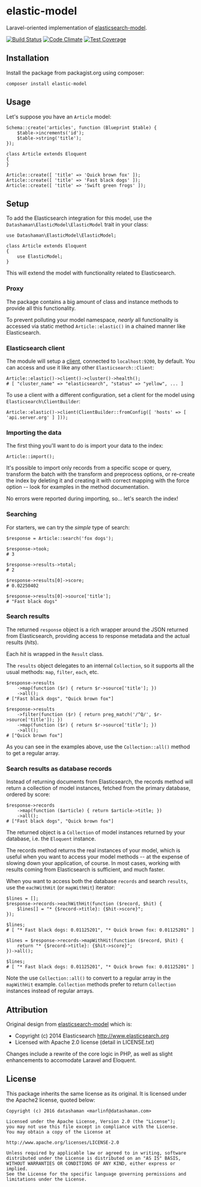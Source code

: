 # elastic-model

Laravel-oriented implementation of [elasticsearch-model](https://github.com/elastic/elasticsearch-rails/tree/master/elasticsearch-model).

[![Build Status](https://travis-ci.org/datashaman/elastic-model.svg?branch=master)](https://travis-ci.org/datashaman/elastic-model)
[![Code Climate](https://codeclimate.com/github/datashaman/elastic-model/badges/gpa.svg)](https://codeclimate.com/github/datashaman/elastic-model)
[![Test Coverage](https://codeclimate.com/github/datashaman/elastic-model/badges/coverage.svg)](https://codeclimate.com/github/datashaman/elastic-model/coverage)

## Installation

Install the package from packagist.org using composer:

    composer install elastic-model

## Usage

Let's suppose you have an `Article` model:

    Schema::create('articles', function (Blueprint $table) {
        $table->increments('id');
        $table->string('title');
    });

    class Article extends Eloquent
    {
    }

    Article::create([ 'title' => 'Quick brown fox' ]);
    Article::create([ 'title' => 'Fast black dogs' ]);
    Article::create([ 'title' => 'Swift green frogs' ]);

## Setup

To add the Elasticsearch integration for this model, use the `Datashaman\ElasticModel\ElasticModel` trait in your class:

    use Datashaman\ElasticModel\ElasticModel;

    class Article extends Eloquent
    {
        use ElasticModel;
    }

This will extend the model with functionality related to Elasticsearch.

### Proxy

The package contains a big amount of class and instance methods to provide all this functionality.

To prevent polluting your model namespace, *nearly* all functionality is accessed via static method `Article::elastic()` in a chained manner like Elasticsearch.

### Elasticsearch client

The module will setup a [client](https://github.com/elasticsearch/elasticsearch-ruby/tree/master/elasticsearch), connected to `localhost:9200`, by default. You can access and use it like any other `Elasticsearch::Client`:

    Article::elastic()->client()->cluster()->health();
    # [ "cluster_name" => "elasticsearch", "status" => "yellow", ... ]

To use a client with a different configuration, set a client for the model using `Elasticsearch\ClientBuilder`:

    Article::elastic()->client(ClientBuilder::fromConfig([ 'hosts' => [ 'api.server.org' ] ]));

### Importing the data

The first thing you'll want to do is import your data to the index:

    Article::import();

It's possible to import only records from a specific scope or query, transform the batch with the transform and preprocess options, or re-create the index by deleting it and creating it with correct mapping with the force option -- look for examples in the method documentation.

No errors were reported during importing, so... let's search the index!

### Searching

For starters, we can try the *simple* type of search:

    $response = Article::search('fox dogs');

    $response->took;
    # 3

    $response->results->total;
    # 2

    $response->results[0]->score;
    # 0.02250402

    $response->results[0]->source['title'];
    # "Fast black dogs"

### Search results

The returned `response` object is a rich wrapper around the JSON returned from Elasticsearch, providing access to response metadata and the actual results (*hits*).

Each *hit* is wrapped in the `Result` class.

The `results` object delegates to an internal `Collection`, so it supports all the usual methods: `map`, `filter`, `each`, etc.

    $response->results
        ->map(function ($r) { return $r->source['title']; })
        ->all();
    # ["Fast black dogs", "Quick brown fox"]

    $response->results
        ->filter(function ($r) { return preg_match('/^Q/', $r->source['title']); })
        ->map(function ($r) { return $r->source['title']; })
        ->all();
    # ["Quick brown fox"]

As you can see in the examples above, use the `Collection::all()` method to get a regular array.

### Search results as database records

Instead of returning documents from Elasticsearch, the records method will return a collection of model instances, fetched from the primary database, ordered by score:

    $response->records
        ->map(function ($article) { return $article->title; })
        ->all();
    # ["Fast black dogs", "Quick brown fox"]

The returned object is a `Collection` of model instances returned by your database, i.e. the `Eloquent` instance.

The records method returns the real instances of your model, which is useful when you want to access your model methods -- at the expense of slowing down your application, of course. In most cases, working with results coming from Elasticsearch is sufficient, and much faster.

When you want to access both the database `records` and search `results`, use the `eachWithHit` (or `mapWithHit`) iterator:

    $lines = [];
    $response->records->eachWithHit(function ($record, $hit) {
        $lines[] = "* {$record->title}: {$hit->score}";
    });

    $lines;
    # [ "* Fast black dogs: 0.01125201", "* Quick brown fox: 0.01125201" ]

    $lines = $response->records->mapWithHit(function ($record, $hit) {
        return "* {$record->title}: {$hit->score}";
    })->all();

    $lines;
    # [ "* Fast black dogs: 0.01125201", "* Quick brown fox: 0.01125201" ]

Note the use `Collection::all()` to convert to a regular array in the `mapWithHit` example. `Collection` methods prefer to return `Collection` instances instead of regular arrays.

## Attribution

Original design from [elasticsearch-model](https://github.com/elastic/elasticsearch-rails/tree/master/elasticsearch-model) which is:

* Copyright (c) 2014 Elasticsearch <http://www.elasticsearch.org>
* Licensed with Apache 2.0 license (detail in LICENSE.txt)

Changes include a rewrite of the core logic in PHP, as well as slight enhancements to accomodate Laravel and Eloquent.

## License

This package inherits the same license as its original. It is licensed under the Apache2 license, quoted below:

    Copyright (c) 2016 datashaman <marlinf@datashaman.com>

    Licensed under the Apache License, Version 2.0 (the "License");
    you may not use this file except in compliance with the License.
    You may obtain a copy of the License at

    http://www.apache.org/licenses/LICENSE-2.0

    Unless required by applicable law or agreed to in writing, software
    distributed under the License is distributed on an "AS IS" BASIS,
    WITHOUT WARRANTIES OR CONDITIONS OF ANY KIND, either express or implied.
    See the License for the specific language governing permissions and
    limitations under the License.
